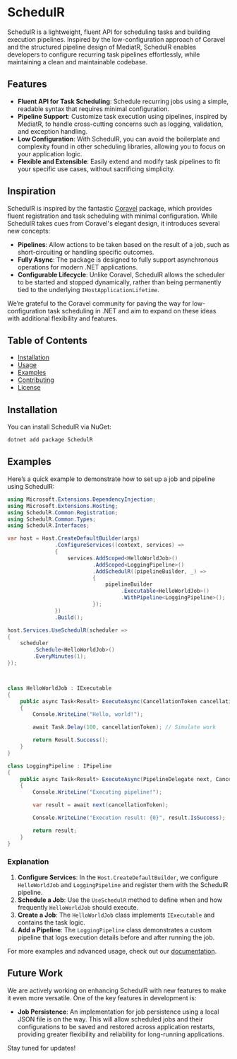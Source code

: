 # SchedulR

SchedulR is a lightweight, fluent API for scheduling tasks and building execution pipelines. Inspired by the low-configuration approach of Coravel and the structured pipeline design of MediatR, SchedulR enables developers to configure recurring task pipelines effortlessly, while maintaining a clean and maintainable codebase.

Features
--------

- **Fluent API for Task Scheduling**: Schedule recurring jobs using a simple, readable syntax that requires minimal configuration.
- **Pipeline Support**: Customize task execution using pipelines, inspired by MediatR, to handle cross-cutting concerns such as logging, validation, and exception handling.
- **Low Configuration**: With SchedulR, you can avoid the boilerplate and complexity found in other scheduling libraries, allowing you to focus on your application logic.
- **Flexible and Extensible**: Easily extend and modify task pipelines to fit your specific use cases, without sacrificing simplicity.

## Inspiration

SchedulR is inspired by the fantastic [Coravel](https://github.com/jamesmh/coravel) package, which provides fluent registration and task scheduling with minimal configuration. While SchedulR takes cues from Coravel's elegant design, it introduces several new concepts:

- **Pipelines**: Allow actions to be taken based on the result of a job, such as short-circuiting or handling specific outcomes.
- **Fully Async**: The package is designed to fully support asynchronous operations for modern .NET applications.
- **Configurable Lifecycle**: Unlike Coravel, SchedulR allows the scheduler to be started and stopped dynamically, rather than being permanently tied to the underlying `IHostApplicationLifetime`.

We’re grateful to the Coravel community for paving the way for low-configuration task scheduling in .NET and aim to expand on these ideas with additional flexibility and features.


## Table of Contents

- [Installation](#installation)
- [Usage](#usage)
- [Examples](#examples)
- [Contributing](#contributing)
- [License](#license)

## Installation

You can install SchedulR via NuGet:

```bash
dotnet add package SchedulR
```

## Examples

Here’s a quick example to demonstrate how to set up a job and pipeline using SchedulR:
```cs
using Microsoft.Extensions.DependencyInjection;
using Microsoft.Extensions.Hosting;
using SchedulR.Common.Registration;
using SchedulR.Common.Types;
using SchedulR.Interfaces;

var host = Host.CreateDefaultBuilder(args)
               .ConfigureServices((context, services) =>
               {
                   services.AddScoped<HelloWorldJob>()
                           .AddScoped<LoggingPipeline>()
                           .AddSchedulR((pipelineBuilder, _) =>
                           {
                               pipelineBuilder
                                    .Executable<HelloWorldJob>()
                                    .WithPipeline<LoggingPipeline>();
                           });
               })
               .Build();

host.Services.UseSchedulR(scheduler =>
{
    scheduler
        .Schedule<HelloWorldJob>()
        .EveryMinutes(1);
});



class HelloWorldJob : IExecutable
{
    public async Task<Result> ExecuteAsync(CancellationToken cancellationToken)
    {
        Console.WriteLine("Hello, world!");

        await Task.Delay(100, cancellationToken); // Simulate work

        return Result.Success();
    }
}

class LoggingPipeline : IPipeline
{
    public async Task<Result> ExecuteAsync(PipelineDelegate next, CancellationToken cancellationToken)
    {
        Console.WriteLine("Executing pipeline!");

        var result = await next(cancellationToken);

        Console.WriteLine("Execution result: {0}", result.IsSuccess);

        return result;
    }
}
```

### Explanation

1. **Configure Services**: In the `Host.CreateDefaultBuilder`, we configure `HelloWorldJob` and `LoggingPipeline` and register them with the SchedulR pipeline.
2. **Schedule a Job**: Use the `UseSchedulR` method to define when and how frequently `HelloWorldJob` should execute.
3. **Create a Job**: The `HelloWorldJob` class implements `IExecutable` and contains the task logic.
4. **Add a Pipeline**: The `LoggingPipeline` class demonstrates a custom pipeline that logs execution details before and after running the job.

For more examples and advanced usage, check out our [documentation](#).

## Future Work

We are actively working on enhancing SchedulR with new features to make it even more versatile. One of the key features in development is:

- **Job Persistence**: An implementation for job persistence using a local JSON file is on the way. This will allow scheduled jobs and their configurations to be saved and restored across application restarts, providing greater flexibility and reliability for long-running applications.

Stay tuned for updates!







